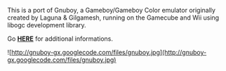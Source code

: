 This is a port of Gnuboy, a Gameboy/Gameboy Color emulator originally created by Laguna & Gilgamesh, running on the Gamecube and Wii using libogc development library.

Go **[HERE](http://www.tehskeen.com/forums/showthread.php?t=4443)** for additional informations.


![http://gnuboy-gx.googlecode.com/files/gnuboy.jpg](http://gnuboy-gx.googlecode.com/files/gnuboy.jpg)